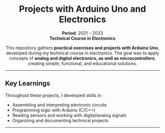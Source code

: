<div align="center"> 

# Projects with Arduino Uno and Electronics

**Period**: 2021 – 2023  
**Technical Course in Electronics**

This repository gathers **practical exercises and projects with Arduino Uno**, developed during my technical course in electronics. The goal was to apply concepts of **analog and digital electronics, as well as microcontrollers**, creating simple, functional, and educational solutions.

</div>

---

## Key Learnings

Throughout these projects, I developed skills in:
- Assembling and interpreting electronic circuits  
- Programming logic with Arduino (C/C++)  
- Reading sensors and working with digital/analog signals  
- Organizing and documenting technical projects

---
